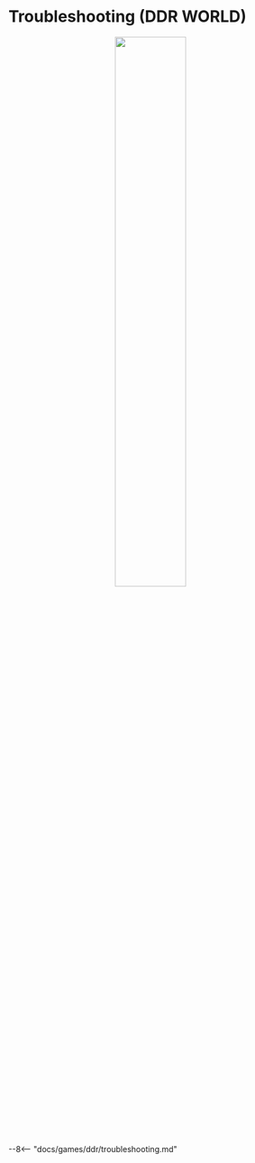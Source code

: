 # Troubleshooting (DDR WORLD)
<div style="text-align: center;">
    <img src="/img/ddr/world.png" width="50%">
</div>

--8<-- "docs/games/ddr/troubleshooting.md"